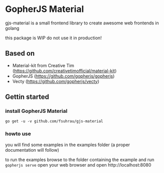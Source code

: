 # GopherJS Material 
gjs-material is a small frontend library to create awesome web frontends in golang

this package is WIP do not use it in production!

## Based on
- Material-kit from Creative Tim (https://github.com/creativetimofficial/material-kit)
- GopherJS (https://github.com/gopherjs/gopherjs)
- Vecty (https://github.com/gopherjs/vecty)

## Gettin started
### install GopherJS Material
`go get -u -v github.com/fsuhrau/gjs-material`
### howto use
you will find some examples in the examples folder (a proper documentation will follow)

to run the examples browse to the folder containing the example and run `gopherjs serve`
open your web browser and open http://localhost:8080
